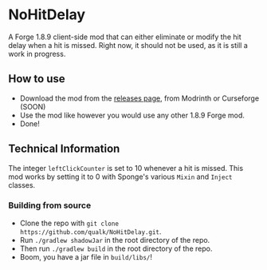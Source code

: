 # NoHitDelay
A Forge 1.8.9 client-side mod that can either eliminate or modify the hit delay when a hit is missed.
Right now, it should not be used, as it is still a work in progress.


## How to use

- Download the mod from the [releases page](https://github.com/qualk/NoHitDelay/releases), from Modrinth or Curseforge (SOON)
- Use the mod like however you would use any other 1.8.9 Forge mod.
- Done!

## Technical Information

The integer `leftClickCounter` is set to 10 whenever a hit is missed. This mod works by setting it to 0 with Sponge's various `Mixin` and `Inject` classes.


### Building from source

- Clone the repo with `git clone https://github.com/qualk/NoHitDelay.git`.
- Run `./gradlew shadowJar` in the root directory of the repo.
- Then run `./gradlew build` in the root directory of the repo.
- Boom, you have a jar file in `build/libs/`!